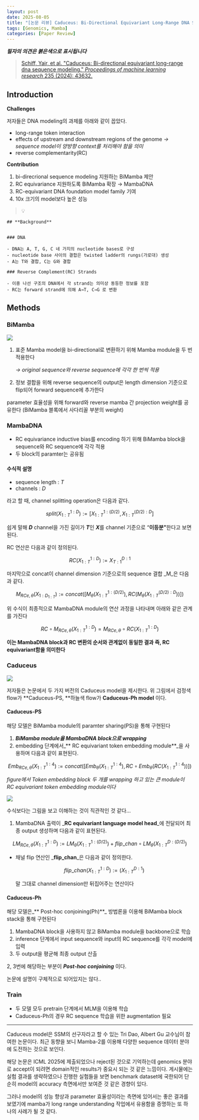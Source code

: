 ```yaml
---
layout: post
date: 2025-08-05
title: "[논문 리뷰] Caduceus: Bi-Directional Equivariant Long-Range DNA Sequence Modeling"
tags: [Genomics, Mamba]
categories: [Paper Review]
---
```


<span class="notion-red">_**필자의 의견은 붉은색으로 표시됩니다**_</span>


> [Schiff, Yair, et al. "Caduceus: Bi-directional equivariant long-range dna sequence modeling." ](https://pmc.ncbi.nlm.nih.gov/articles/PMC12189541/)[_Proceedings of machine learning research_](https://pmc.ncbi.nlm.nih.gov/articles/PMC12189541/)[ 235 (2024): 43632.](https://pmc.ncbi.nlm.nih.gov/articles/PMC12189541/)



## Introduction


**Challenges**


저자들은 DNA modeling의 과제를 아래와 같이 꼽았다.

- long-range token interaction
- effects of upstream and downstream regions of the genome 
_→ sequence model이 양방향 context를 처리해야 함을 의미_
- reverse complementarity(RC)

**Contribution**

1. bi-direcrional sequence modeling 지원하는 BiMamba 제안
1. RC equivariance 지원하도록 BiMamba 확장 → MambaDNA
1. RC-equivariant DNA foundation model family 기여
1. 10x 크기의 model보다 높은 성능

> 💡 


	## **Background**


	### DNA

	- DNA는 A, T, G, C 네 가지의 nucleotide bases로 구성
	- nucleotide base 사이의 결합은 twisted ladder의 rungs(가로대) 생성
	- A는 T와 결합, C는 G와 결합

	### Reverse Complement(RC) Strands

	- 이중 나선 구조의 DNA에서 각 strand는 의미상 동등한 정보를 포함
	- RC는 forward strand에 의해 A→T, C→G 로 변환


## Methods



### BiMamba


![](https://prod-files-secure.s3.us-west-2.amazonaws.com/542b861c-36a8-4051-84e5-8804b6728dba/2c247d59-7815-4980-99f0-8f0d21f445a7/image.png?X-Amz-Algorithm=AWS4-HMAC-SHA256&X-Amz-Content-Sha256=UNSIGNED-PAYLOAD&X-Amz-Credential=ASIAZI2LB46634PAFQWV%2F20250818%2Fus-west-2%2Fs3%2Faws4_request&X-Amz-Date=20250818T091348Z&X-Amz-Expires=3600&X-Amz-Security-Token=IQoJb3JpZ2luX2VjEFkaCXVzLXdlc3QtMiJHMEUCIQDYSpixQFdLDTB9BiRy5GyiGVcflsjjtz6AxFuZ34%2F%2FRQIgKpdqdTu8wcIVxwZbp%2FWrI80ASIWne6Xf6bhxq%2FVHJBwqiAQIov%2F%2F%2F%2F%2F%2F%2F%2F%2F%2FARAAGgw2Mzc0MjMxODM4MDUiDEX15eLBb8t0r4Z3oSrcA416Eg%2FXDGSarr3cvvQMRmyyBQ7T7WteA7wsHPNYR6h0t0y1UaiK5qA%2Bgv2O%2Fc0cWad2%2FHAAldnmjWjkRHI3XAfw2tzN2gwQqAE2O6Rsr8xYH1XWRCbxtuKsEJJC5qZ1s53U%2F9R0vFXeJIcfBLcZsLIieiQNxSUIUmHn%2BI3uO8vKwF8bMUaS593GL5JialUKyNJ3aZMHHd6AAAKVUL0egtLqZS8xuDFn9%2Fw0q1W8JhDPN1sSDsWaXuxUnt3AgxqSFyCzqHcK6Uzkp%2BrK3ZzwvO2gKgiv5zf7iRScFwZs1mioibXGwL88ugpDOHoYkDZ6mmUYBSfhqS7RBvOXoqbz6dSeV5OYL0fWynRwcxd0Co%2BgoEH4ABJN2O7L5wwX23XG4bXBoBk40gcgBtTCPbAMyliysBObo0NnzIVZ8ssJG2I4sHSGjGYalCNG7e9uWaNtVps1AsRi5fPjSYYrY2O0y%2FJQqubDpl3LYv83aA9OQa2uPV%2F3BVUQ96iPdaaJG3Hb%2FhBY6LTyYdaSRrgNFm8sWjSvKWjOSk5JcpyVb2tzZg3aoHJqmxIuGQL%2Bv9voxyBKLaLpOhgGRY2uVql8PuYMEDsIuITdrQSHOBY3iOOXozejKRwtqO8qnQo%2FXG1nMOTMi8UGOqUBPIlhkjEx8LAtI8swmGoHdDRa3KxiZYDe8pW74W7qDMXwhwvMWDOcOlXHQekrVEtdPFLfVCEYsBT4ol27o7rUaRsvxjSY2CF1gT%2Bx6mlOusjP6PUDiI%2BrBMF7vZAaHjq%2F2NPkjZninuLHtYXyT9PBDfM5WLJU7PtiKojPMRpKaPFO5Pdy8IgHXPehW1qnuX5Bl0Dp7UNhs6Ytcw2zPpPxFCHsptmC&X-Amz-Signature=7378e929c4fb5b44bcfe642218d8e272bbebbf9c171306ad5fedac2c446e88ea&X-Amz-SignedHeaders=host&x-amz-checksum-mode=ENABLED&x-id=GetObject)

1. 표준 Mamba model을 bi-directional로 변환하기 위해 Mamba module을 두 번 적용한다

	_→ original sequence와 reverse sequence에 각각 한 번씩 적용_

1. 정보 결합을 위해 reverse sequence의 output은 length dimension 기준으로 flip되어 forward sequence에 추가한다

parameter 효율성을 위해 forward와 reverse mamba 간 projection weight를 공유한다 (BiMamba 블록에서 사다리꼴 부분의 weight)



### MambaDNA

- RC equivariance inductive bias를 encoding 하기 위해 BiMamba block을 sequence와 RC sequence에 각각 적용
- 두 block의 paramter는 공유됨


#### 수식적 설명

- sequence length : _T_
- channels : _D_

라고 할 때,  channel splitting operation은 다음과 같다.


$$
split(X^{1:D}_{1:T}):=[X^{1:(D/2)}_{1:T},X^{(D/2):D}_{1:T}]
$$


<span class="notion-red">쉽게 말해 </span><span class="notion-red">_**D**_</span><span class="notion-red"> channel을 가진 길이가 </span><span class="notion-red">_**T**_</span><span class="notion-red">인 </span><span class="notion-red">_**X**_</span><span class="notion-red">를 channel 기준으로 “</span><span class="notion-red">**이등분”**</span><span class="notion-red">한다고 보면 된다.</span>


RC 연산은 다음과 같이 정의된다.


$$
RC(X^{1:D}_{1:T}):=X^{D:1}_{T:1}
$$


마지막으로 concat이 channel dimension 기준으로의 sequence 결합 _M_은 다음과 같다.


$$
M_{RCe,\theta}(X_{1:D_{1:T}}):=concat([M_{\theta}(X^{1:(D/2)}_{1:T}),RC(M_{\theta}(X^{(D/2):D}_{1:T}))])
$$


위 수식이 최종적으로 MambaDNA module의 연산 과정을 나타내며 아래와 같은 관계를 가진다


$$
RC\circ M_{RCe,\theta}(X^{1:D}_{1:T}) = M_{RCe,\theta} \circ RC(X^{1:D}_{1:T})
$$


**이는 MambaDNA block과 RC 변환의 순서와 관계없이 동일한 결과 즉, RC equivariant함을 의미한다**



### Caduceus


![](https://prod-files-secure.s3.us-west-2.amazonaws.com/542b861c-36a8-4051-84e5-8804b6728dba/f94a60d7-8145-473b-aef9-7c68d3ec604a/image.png?X-Amz-Algorithm=AWS4-HMAC-SHA256&X-Amz-Content-Sha256=UNSIGNED-PAYLOAD&X-Amz-Credential=ASIAZI2LB46634PAFQWV%2F20250818%2Fus-west-2%2Fs3%2Faws4_request&X-Amz-Date=20250818T091349Z&X-Amz-Expires=3600&X-Amz-Security-Token=IQoJb3JpZ2luX2VjEFkaCXVzLXdlc3QtMiJHMEUCIQDYSpixQFdLDTB9BiRy5GyiGVcflsjjtz6AxFuZ34%2F%2FRQIgKpdqdTu8wcIVxwZbp%2FWrI80ASIWne6Xf6bhxq%2FVHJBwqiAQIov%2F%2F%2F%2F%2F%2F%2F%2F%2F%2FARAAGgw2Mzc0MjMxODM4MDUiDEX15eLBb8t0r4Z3oSrcA416Eg%2FXDGSarr3cvvQMRmyyBQ7T7WteA7wsHPNYR6h0t0y1UaiK5qA%2Bgv2O%2Fc0cWad2%2FHAAldnmjWjkRHI3XAfw2tzN2gwQqAE2O6Rsr8xYH1XWRCbxtuKsEJJC5qZ1s53U%2F9R0vFXeJIcfBLcZsLIieiQNxSUIUmHn%2BI3uO8vKwF8bMUaS593GL5JialUKyNJ3aZMHHd6AAAKVUL0egtLqZS8xuDFn9%2Fw0q1W8JhDPN1sSDsWaXuxUnt3AgxqSFyCzqHcK6Uzkp%2BrK3ZzwvO2gKgiv5zf7iRScFwZs1mioibXGwL88ugpDOHoYkDZ6mmUYBSfhqS7RBvOXoqbz6dSeV5OYL0fWynRwcxd0Co%2BgoEH4ABJN2O7L5wwX23XG4bXBoBk40gcgBtTCPbAMyliysBObo0NnzIVZ8ssJG2I4sHSGjGYalCNG7e9uWaNtVps1AsRi5fPjSYYrY2O0y%2FJQqubDpl3LYv83aA9OQa2uPV%2F3BVUQ96iPdaaJG3Hb%2FhBY6LTyYdaSRrgNFm8sWjSvKWjOSk5JcpyVb2tzZg3aoHJqmxIuGQL%2Bv9voxyBKLaLpOhgGRY2uVql8PuYMEDsIuITdrQSHOBY3iOOXozejKRwtqO8qnQo%2FXG1nMOTMi8UGOqUBPIlhkjEx8LAtI8swmGoHdDRa3KxiZYDe8pW74W7qDMXwhwvMWDOcOlXHQekrVEtdPFLfVCEYsBT4ol27o7rUaRsvxjSY2CF1gT%2Bx6mlOusjP6PUDiI%2BrBMF7vZAaHjq%2F2NPkjZninuLHtYXyT9PBDfM5WLJU7PtiKojPMRpKaPFO5Pdy8IgHXPehW1qnuX5Bl0Dp7UNhs6Ytcw2zPpPxFCHsptmC&X-Amz-Signature=f715ad7eeb4c90e25e381f8dc367db262912a6bf2b94b5f418cf07cb9cbe7033&X-Amz-SignedHeaders=host&x-amz-checksum-mode=ENABLED&x-id=GetObject)


저자들은 논문에서 두 가지 버전의 Caduceus model을 제시한다. 위 그림에서 검정색 flow가 **Caduceus-PS, **하늘색 flow가 **Caduceus-Ph model** 이다.



#### Caduceus-PS


해당 모델은 BiMamba module의 paramter sharing(PS)을 통해 구현된다

1. _**BiMamba module을 MambaDNA block으로 wrapping**_
1. embedding 단계에서_** RC equivariant token embedding module**_을 사용하며 다음과 같이 표현된다.

$$
Emb_{RCe,\theta}(X^{1:4}_{1:T}):=concat([Emb_{\theta}(X^{1:4}_{1:T}),RC \circ Emb_{\theta}(RC(X^{1:4}_{1:T}))])
$$


_figure에서 Token embedding block 두 개를 wrapping 하고 있는 큰 module이 RC equivariant token embedding module이다_


![](https://prod-files-secure.s3.us-west-2.amazonaws.com/542b861c-36a8-4051-84e5-8804b6728dba/b175e4da-71eb-4e91-8c23-a06dabe673c9/image.png?X-Amz-Algorithm=AWS4-HMAC-SHA256&X-Amz-Content-Sha256=UNSIGNED-PAYLOAD&X-Amz-Credential=ASIAZI2LB46634PAFQWV%2F20250818%2Fus-west-2%2Fs3%2Faws4_request&X-Amz-Date=20250818T091349Z&X-Amz-Expires=3600&X-Amz-Security-Token=IQoJb3JpZ2luX2VjEFkaCXVzLXdlc3QtMiJHMEUCIQDYSpixQFdLDTB9BiRy5GyiGVcflsjjtz6AxFuZ34%2F%2FRQIgKpdqdTu8wcIVxwZbp%2FWrI80ASIWne6Xf6bhxq%2FVHJBwqiAQIov%2F%2F%2F%2F%2F%2F%2F%2F%2F%2FARAAGgw2Mzc0MjMxODM4MDUiDEX15eLBb8t0r4Z3oSrcA416Eg%2FXDGSarr3cvvQMRmyyBQ7T7WteA7wsHPNYR6h0t0y1UaiK5qA%2Bgv2O%2Fc0cWad2%2FHAAldnmjWjkRHI3XAfw2tzN2gwQqAE2O6Rsr8xYH1XWRCbxtuKsEJJC5qZ1s53U%2F9R0vFXeJIcfBLcZsLIieiQNxSUIUmHn%2BI3uO8vKwF8bMUaS593GL5JialUKyNJ3aZMHHd6AAAKVUL0egtLqZS8xuDFn9%2Fw0q1W8JhDPN1sSDsWaXuxUnt3AgxqSFyCzqHcK6Uzkp%2BrK3ZzwvO2gKgiv5zf7iRScFwZs1mioibXGwL88ugpDOHoYkDZ6mmUYBSfhqS7RBvOXoqbz6dSeV5OYL0fWynRwcxd0Co%2BgoEH4ABJN2O7L5wwX23XG4bXBoBk40gcgBtTCPbAMyliysBObo0NnzIVZ8ssJG2I4sHSGjGYalCNG7e9uWaNtVps1AsRi5fPjSYYrY2O0y%2FJQqubDpl3LYv83aA9OQa2uPV%2F3BVUQ96iPdaaJG3Hb%2FhBY6LTyYdaSRrgNFm8sWjSvKWjOSk5JcpyVb2tzZg3aoHJqmxIuGQL%2Bv9voxyBKLaLpOhgGRY2uVql8PuYMEDsIuITdrQSHOBY3iOOXozejKRwtqO8qnQo%2FXG1nMOTMi8UGOqUBPIlhkjEx8LAtI8swmGoHdDRa3KxiZYDe8pW74W7qDMXwhwvMWDOcOlXHQekrVEtdPFLfVCEYsBT4ol27o7rUaRsvxjSY2CF1gT%2Bx6mlOusjP6PUDiI%2BrBMF7vZAaHjq%2F2NPkjZninuLHtYXyT9PBDfM5WLJU7PtiKojPMRpKaPFO5Pdy8IgHXPehW1qnuX5Bl0Dp7UNhs6Ytcw2zPpPxFCHsptmC&X-Amz-Signature=969062cc232635d29b462c5b9acd8ba527d89eef2b002207af332d04ff15548d&X-Amz-SignedHeaders=host&x-amz-checksum-mode=ENABLED&x-id=GetObject)


<span class="notion-red">수식보다는 그림을 보고 이해하는 것이 직관적인 것 같다…</span>

1. MambaDNA 출력이 _**RC equivariant language model head**_에 전달되어 최종 output 생성하며 다음과 같이 표현된다.

$$
LM_{RCe,\theta}(X^{1:D}_{1:T}):= LM_{\theta}(X^{1:(D/2)}_{1:T})+flip\_chan\circ LM_{\theta}(X^{D:(D/2)}_{1:T})
$$

- 채널 flip 연산인 _**flip\_chan**_은 다음과 같이 정의한다.

	$$
	flip\_chan(X^{1:D}_{1:T}):=(X^{D:1}_{1:T})
	$$


	말 그대로 channel dimension만 뒤집어주는 연산이다



#### Caduceus-Ph


해당 모델은_** Post-hoc conjoining(Ph)**_ 방법론을 이용해 BiMamba block stack을 통해 구현된다

1. MambaDNA block을 사용하지 않고 BiMamba module을 backbone으로 학습
1. inference 단계에서 input sequence와 input의 RC sequence를 각각 model에 입력
1. 두 output을 평균해 최종 output 산출

2, 3번에 해당하는 부분이 _**Post-hoc conjoining**_ 이다.


<span class="notion-red">논문에 설명이 구체적으로 되어있지는 않다..</span>



### Train

- 두 모델 모두 pretrain 단계에서 MLM을 이용해 학습
- Caduceus-Ph의 경우 RC sequence 학습을 위한 augmentation 필요

---


<span class="notion-red">Caduceus model은 SSM의 선구자라고 할 수 있는 Tri Dao, Albert Gu 교수님이 참여한 논문이다. 최근 동향을 보니 Mamba-2를 이용해 다양한 sequence 데이터 분야에 도전하는 것으로 보인다.</span>


<span class="notion-red">해당 논문은 ICML 2025에 제출되었으나 reject된 것으로 기억하는데 genomics 분야로 accept이 되려면 domain적인 results가 중요시 되는 것 같은 느낌이다. 게시물에는 실험 결과를 생략하였으나 진행한 실험들을 보면 benchmark dataset에 국한되어 단순히 model의 accuracy 측면에서만 보여준 것 같은 경향이 있다.</span>


<span class="notion-red">그러나 model의 성능 향상과 parameter 효율성이라는 측면에 있어서는 좋은 결과를 보였기에 mamba가 long range understanding 작업에서 유용함을 증명하는 또 하나의 사례가 될 것 같다.</span>

